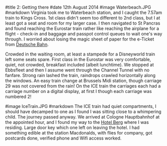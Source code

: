 #title 2: Getting there
#date 12th August 2014
#image Waterbeach.JPG
#markdown
Virginia took me to Waterbeach station, and I caught the 7.57am
train to Kings Cross. 1st class didn't seem too different to 2nd class,
but I at least got a seat and room for my larger case. I then
navigated to St Pancras and found reaching the Eurostar train
rather like reaching the airplane for a flight - check-in and baggage
and passpot control queues to wait one's way through. I worried
about losing the magic sheet of paper for the e-Ticket from
[Deutsche Bahn](https://www.bahn.com/en/view/index.shtml).

Crowded in the waiting room, at least a stampede for a Disneyworld
train left some seats spare. First class in the Eurostar was very
comfortable, quiet, not crowded, breakfast included (albeit
lunchtime). We stopped at Ebbsfleet and then I assume went
through the Channel Tunnel with no fanfare. Strong rain lashed the
train, raindrops crawled horizontally along the windows. An easy
train change at Brussels Midi station, though carriage 29 was not
covered from the rain!  On the ICE train the carriages each had
a carriage number on a digital display, at first I though each
carriage was numbered 2!

#image IceTrain.JPG
#markdown
The ICE train had quiet compartments, I should have decamped to one
as I found I was sitting close to a whimpering child. The journey
passed anyway. We arrived at Cologne Hauptbahnhof at the
appointed hour, and I found my way to the
[Hotel Berg](http://www.hotelberg.de/english/) where I was residing.
Large door key which one left on leaving the hotel. I had something
edible at the station Macdonalds, with flies for company, got
postcards done, verified phone and Wifi access worked.

